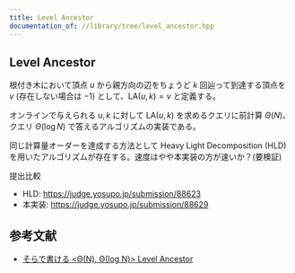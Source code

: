 ```yaml
---
title: Level Ancestor
documentation_of: //library/tree/level_ancestor.hpp
---
```

## Level Ancestor

根付き木において頂点 $u$ から親方向の辺をちょうど $k$ 回辿って到達する頂点を $v$ (存在しない場合は $-1$) として、$\mathrm{LA}(u,k)=v$ と定義する。

オンラインで与えられる $u,k$ に対して $\mathrm{LA}(u,k)$ を求めるクエリに前計算 $\Theta(N)$、クエリ $\Theta(\log N)$ で答えるアルゴリズムの実装である。

同じ計算量オーダーを達成する方法として Heavy Light Decomposition (HLD) を用いたアルゴリズムが存在する。速度はやや本実装の方が速いか？(要検証)

提出比較

- HLD:
  https://judge.yosupo.jp/submission/88623
- 本実装:
  https://judge.yosupo.jp/submission/88629

## 参考文献

- [そらで書ける <Θ(N), Θ(log N)> Level Ancestor](https://suisen-kyopro.hatenablog.com/entry/2022/04/04/043452)
